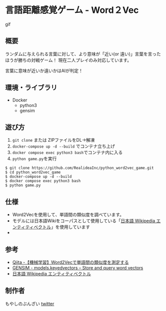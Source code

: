 # 言語距離感覚ゲーム - Word２Vec

gif

## 概要

ランダムに与えられる言葉に対して、より意味が「近い(or 遠い)」言葉を言ったほうが勝ちの対戦ゲーム！
現在二人プレイのみ対応しています。

言葉に意味が近いか遠いかはAIが判定！

## 環境・ライブラリ

- Docker
    - python3
    - gensim

## 遊び方

1. `git clone` または ZIPファイルをDL→解凍
2. `docker-compose up -d --build` でコンテナ立ち上げ
3. `docker compose exec python3 bash`でコンテナ内に入る
4. `python game.py`を実行

```
$ git clone https://github.com/RealideaInc/python_word2vec_game.git
$ cd python_word2vec_game
$ docker-compose up -d --build
$ docker compose exec python3 bash
$ python game.py
```

## 仕様

- Word2Vecを使用して、単語間の類似度を調べています。
- モデルには日本語Wikiをコーパスとして使用している「[日本語 Wikipedia エンティティベクトル](http://www.cl.ecei.tohoku.ac.jp/~m-suzuki/jawiki_vector/ )」を使用しています
- 

## 参考
- [Qiita -【機械学習】Word2Vecで単語間の類似度を測定する
](https://qiita.com/DancingEnginee1/items/b10c8ef7893d99aa53be)
- [GENSIM - models.keyedvectors – Store and query word vectors](https://radimrehurek.com/gensim/models/keyedvectors.html)
- [日本語 Wikipedia エンティティベクトル](http://www.cl.ecei.tohoku.ac.jp/~m-suzuki/jawiki_vector/)

## 制作者

もやしのぶんざい
[twitter](https://twitter.com/mycspl)
